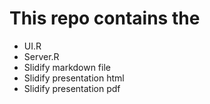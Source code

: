 # This repo contains the 
- UI.R
- Server.R
- Slidify markdown file
- Slidify presentation html
- Slidify presentation pdf

